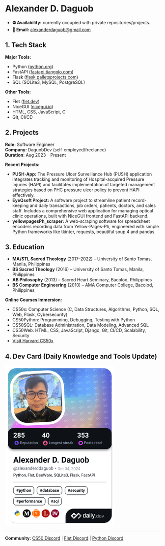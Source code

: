 
# Alexander D. Daguob

- **⛔ Availability:** currently occupied with private repositories/projects.
- **📧 Email:** alexanderdaguob@gmail.com 

## 1. Tech Stack

**Major Tools:**
- Python ([python.org](https://www.python.org/))
- FastAPI ([fastapi.tiangolo.com](https://fastapi.tiangolo.com/))
- Flask ([flask.palletsprojects.com](https://flask.palletsprojects.com/))
- SQL (SQLite3, MySQL, PostgreSQL)

**Other Tools:**
- Flet ([flet.dev](https://flet.dev/docs/))
- NiceGUI ([nicegui.io](https://nicegui.io/))
- HTML, CSS, JavaScript, C
- Git, CI/CD

## 2. Projects

**Role:** Software Engineer  
**Company:** DaguobDev (self-employed/freelance)  
**Duration:** Aug 2023 – Present

**Recent Projects:**
- **PUSH-App:** The Pressure Ulcer Surveillance Hub (PUSH) application integrates tracking and monitoring of Hospital-acquired Pressure Injuries (HAPI) and facilitates implementation of targeted management strategies based on PHC pressure ulcer policy to prevent HAPI effectively.
- **EyeQsoft Project:** A software project to streamline patient record-keeping and daily transactions, job orders, patients, doctors, and sales staff. Includes a comprehensive web application for managing optical clinic operations, built with NiceGUI frontend and FastAPI backend.
- **yellowpagesPh_scraper:** A web-scraping software for spreadsheet encoders recording data from Yellow-Pages-Ph, engineered with simple Python frameworks like tkinter, requests, beautiful soup 4 and pandas.

## 3. Education

- **MA/STL Sacred Theology** (2017–2022) – University of Santo Tomas, Manila, Philippines
- **BS Sacred Theology** (2016) – University of Santo Tomas, Manila, Philippines
- **AB Philosophy** (2013) – Sacred Heart Seminary, Bacolod, Philippines
- **BS Computer Engineering** (2010) – AMA Computer College, Bacolod, Philippines

**Online Courses Immersion:**
- CS50x: Computer Science (C, Data Structures, Algorithms, Python, SQL, Web, Flask, Cybersecurity)
- CS50Python: Programming, Debugging, Testing with Python
- CS50SQL: Database Administration, Data Modeling, Advanced SQL
- CS50Web: HTML, CSS, JavaScript, Django, Git, CI/CD, Scalability, Security
- [Visit Harvard CS50x](https://cs50.harvard.edu/x/)

## 4. Dev Card (Daily Knowledge and Tools Update)

<a href="https://app.daily.dev/alexanderddaguob"><img src="./devcard.png" width="356" alt="Alexander D. Daguob's Dev Card"/></a>

--- 
**Community:** [CS50 Discord](https://discord.gg/cs50) | [Flet Discord](https://discord.com/invite/dzWXP8SHG8) | [Python Discord](https://discord.gg/python)
<!---
addaguob/addaguob is a ✨ special ✨ repository because its `README.md` (this file) appears on your GitHub profile.
You can click the Preview link to take a look at your changes.
--->
